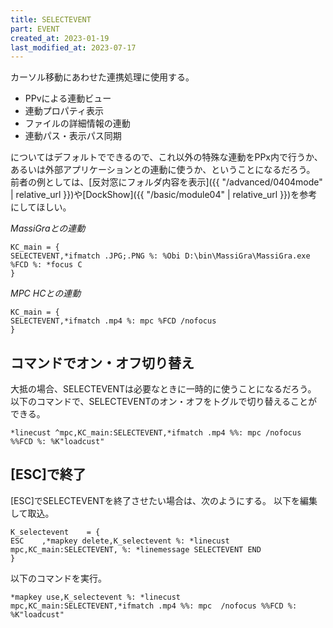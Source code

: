 ```yaml
---
title: SELECTEVENT
part: EVENT
created_at: 2023-01-19
last_modified_at: 2023-07-17
---
```

カーソル移動にあわせた連携処理に使用する。

- PPvによる連動ビュー
- 連動プロパティ表示
- ファイルの詳細情報の連動
- 連動パス・表示パス同期

についてはデフォルトでできるので、これ以外の特殊な連動をPPx内で行うか、あるいは外部アプリケーションとの連動に使うか、ということになるだろう。
前者の例としては、[反対窓にフォルダ内容を表示]({{ "/advanced/0404mode" | relative_url }})や[DockShow]({{ "/basic/module04" | relative_url }})を参考にしてほしい。

_MassiGraとの連動_

```text
KC_main = {
SELECTEVENT,*ifmatch .JPG;.PNG %: %Obi D:\bin\MassiGra\MassiGra.exe %FCD %: *focus C
}
```

_MPC HCとの連動_

```text
KC_main = {
SELECTEVENT,*ifmatch .mp4 %: mpc %FCD /nofocus
}
```

## コマンドでオン・オフ切り替え

大抵の場合、SELECTEVENTは必要なときに一時的に使うことになるだろう。
以下のコマンドで、SELECTEVENTのオン・オフをトグルで切り替えることができる。

```text
*linecust ^mpc,KC_main:SELECTEVENT,*ifmatch .mp4 %%: mpc /nofocus %%FCD %: %K"loadcust"
```

## [ESC]で終了

[ESC]でSELECTEVENTを終了させたい場合は、次のようにする。
以下を編集して取込。

```text
K_selectevent    = {
ESC    ,*mapkey delete,K_selectevent %: *linecust mpc,KC_main:SELECTEVENT, %: *linemessage SELECTEVENT END
}
```

以下のコマンドを実行。

```text
*mapkey use,K_selectevent %: *linecust mpc,KC_main:SELECTEVENT,*ifmatch .mp4 %%: mpc  /nofocus %%FCD %: %K"loadcust"
```
